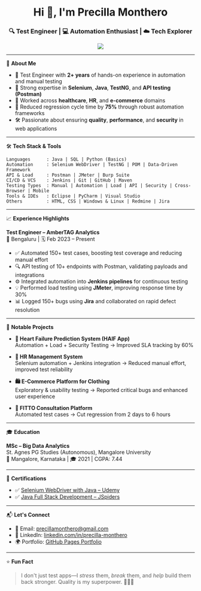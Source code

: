 
<h1 align="center">Hi 👋, I'm Precilla Monthero</h1>
<h3 align="center">🔍 Test Engineer | 💻 Automation Enthusiast | ☁️ Tech Explorer</h3>

<p align="center">
  <img src="https://readme-typing-svg.herokuapp.com?font=Fira+Code&pause=1000&color=66F9A1&width=435&lines=2%2B+Years+Experience+in+QA+%26+Test+Automation;Selenium+%7C+Java+%7C+API+Testing+%7C+CI%2FCD;Love+to+Break+Things+and+Make+Them+Better+🛠️" />
</p>

---

🌟 **About Me**

- 🎯 Test Engineer with **2+ years** of hands-on experience in automation and manual testing
- 🧪 Strong expertise in **Selenium**, **Java**, **TestNG**, and **API testing (Postman)**
- 💼 Worked across **healthcare**, **HR**, and **e-commerce** domains
- 🚀 Reduced regression cycle time by **75%** through robust automation frameworks
- 🛠️ Passionate about ensuring **quality**, **performance**, and **security** in web applications

---

🛠 **Tech Stack & Tools**

```text
Languages      : Java | SQL | Python (Basics)
Automation     : Selenium WebDriver | TestNG | POM | Data-Driven Framework
API & Load     : Postman | JMeter | Burp Suite
CI/CD & VCS    : Jenkins | Git | GitHub | Maven
Testing Types  : Manual | Automation | Load | API | Security | Cross-Browser | Mobile
Tools & IDEs   : Eclipse | PyCharm | Visual Studio
Others         : HTML, CSS | Windows & Linux | Redmine | Jira
```

---

📈 **Experience Highlights**

**Test Engineer – AmberTAG Analytics**  
📍 Bengaluru | 🗓️ Feb 2023 – Present  

- ✅ Automated 150+ test cases, boosting test coverage and reducing manual effort
- 🔍 API testing of 10+ endpoints with Postman, validating payloads and integrations
- ⚙️ Integrated automation into **Jenkins pipelines** for continuous testing
- 💡 Performed load testing using **JMeter**, improving response time by 30%
- 📊 Logged 150+ bugs using **Jira** and collaborated on rapid defect resolution

---

🚀 **Notable Projects**

- **💓 Heart Failure Prediction System (HAIF App)**  
  Automation + Load + Security Testing → Improved SLA tracking by 60%

- **👥 HR Management System**  
  Selenium automation + Jenkins integration → Reduced manual effort, improved test reliability

- **🛍️ E-Commerce Platform for Clothing**  
  Exploratory & usability testing → Reported critical bugs and enhanced user experience

- **🏥 FITTO Consultation Platform**  
  Automated test cases → Cut regression from 2 days to 6 hours

---

🎓 **Education**

**MSc – Big Data Analytics**  
St. Agnes PG Studies (Autonomous), Mangalore University  
📍 Mangalore, Karnataka | 🎓 2021 | CGPA: 7.44

---

📜 **Certifications**

- ✅ [Selenium WebDriver with Java – Udemy](https://drive.google.com/file/d/1AsLEdXNL6dAOUF9fLt2acVhnTM_ICJBB/view?usp=drive_link)  
- ✅ [Java Full Stack Development – JSpiders](https://drive.google.com/file/d/1tZ28bVqhVBL6C9l5ryVlGZPmVwqIB4yn/view?usp=drive_link)

---

📬 **Let's Connect**

- 📧 Email: [precillamonthero@gmail.com](mailto:precillamonthero@gmail.com)
- 💼 LinkedIn: [linkedin.com/in/precilla-monthero](https://in.linkedin.com/in/precilla-monthero)
- 🌍 Portfolio: [GitHub Pages Portfolio](https://<your-username>.github.io/<repo-name>/) <!-- update once live -->

---

⭐ **Fun Fact**

> I don't just test apps—I *stress* them, *break* them, and *help* build them back stronger. Quality is my superpower. 🦸‍♀️✨

